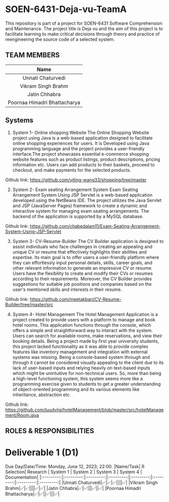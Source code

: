 # SOEN-6431-Deja-vu-TeamA
This repository is part of a project for SOEN-6431 Software Comprehension and Maintenance. The project title is Deja vu and the aim of this project is to facilitate  learning to make critical decisions through theory and practice of reengineering the source code of a selected system.

## TEAM MEMBERS
|Name|
|:---------:|
|Unnati Chaturvedi|
|Vikram Singh Brahm|
|Jatin Chhabra|
|Poornaa Himadri Bhattacharya|

## Systems

1. System 1- Online shopping Website 
The Online Shopping Website project using Java is a web-based application designed to facilitate online shopping experiences for users. It is Developed using Java programming language and the project provides a user-friendly interface.The project showcases essential e-commerce shopping website features such as product listings, product descriptions, pricing information etc. Users can add products to their baskets, proceed to checkout, and make payments for the selected products.

Github link: https://github.com/yiting-wang33/shopping/tree/master

2. System 2- Exam seating Arrangement System
Exam Seating Arrangement System Using JSP Servlet is a web-based application developed using the NetBeans IDE. The project utilizes the Java Servlet and JSP (JavaServer Pages) framework to create a dynamic and interactive system for managing exam seating arrangements. The backend of the application is supported by a MySQL database.

Github link: https://github.com/chabedalam11/Exam-Seating-Arrangement-System-Using-JSP-Servlet

3. System 3- CV-Resume-Builder
The CV Builder application is designed to assist individuals who face challenges in creating an appealing and unique CV or resume that effectively highlights their abilities and expertise. Its main goal is to offer users a user-friendly platform where they can effortlessly input personal details, skills, career goals, and other relevant information to generate an impressive CV or resume. Users have the flexibility to create and modify their CVs or resumes according to their requirements. Moreover, the CV Builder provides suggestions for suitable job positions and companies based on the user's mentioned skills and interests in their resume.

Github link: https://github.com/meetakbari/CV-Resume-Builder/tree/master/src

4. System 4- Hotel Management
The Hotel Management Application is a project created to provide users with a platform to manage and book hotel rooms. This application functions through the console, which offers a simple and straightforward way to interact with the system. Users can search for available rooms, make reservations, and view their booking details. 
Being a project made by first year university students, this project lacked functionality as it was able to provide complex features like inventory management and integration with external systems was missing. Being a console-based system through and through it cannot be considered visually appealing to the client due to its lack of user-based inputs and relying heavily on text-based inputs which might be unintuitive for non-technical users. So, more than being a high-level functioning system, this system seems more like a programming exercise given to students to get a greater understanding of object-oriented programming and its various elements like inheritance, abstraction etc. 

Github link: https://github.com/luudviig/hotelManagement/blob/master/src/hotelManagement/Room.java


## ROLES & RESPONSIBILITIES
# Deliverable 1 (D1)
Due Day/Date/Time: Monday, June 12, 2023; 22:00.
|Name/Task| R Selection|	Research | System 1 |	System 2 | System 3 | System 4 | Documentation|
|:---------:|:---------:|:---------:|:---------:|:---------:|:---------:|:---------:|:---------:|
|Unnati Chaturvedi|:white_check_mark:|:white_check_mark:|:white_check_mark:||||:white_check_mark:|
|Vikram Singh Brahm|:white_check_mark:|:white_check_mark:||||:white_check_mark:|:white_check_mark:|
|Jatin Chhabra|:white_check_mark:|:white_check_mark:|||:white_check_mark:||:white_check_mark:|
|Poornaa Himadri Bhattacharya|:white_check_mark:|:white_check_mark:||:white_check_mark:|||:white_check_mark:|
